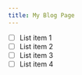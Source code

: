 ```yaml
---
title: My Blog Page
---
```

- [ ] List item 1
- [ ] List item 2
- [ ] List item 3
- [ ] List item 4
